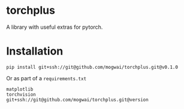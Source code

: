 # torchplus

A library with useful extras for pytorch.

# Installation

`pip install git+ssh://git@github.com/mogwai/torchplus.git@v0.1.0`

Or as part of a `requirements.txt`

```
matplotlib
torchvision
git+ssh://git@github.com/mogwai/torchplus.git@version
```
